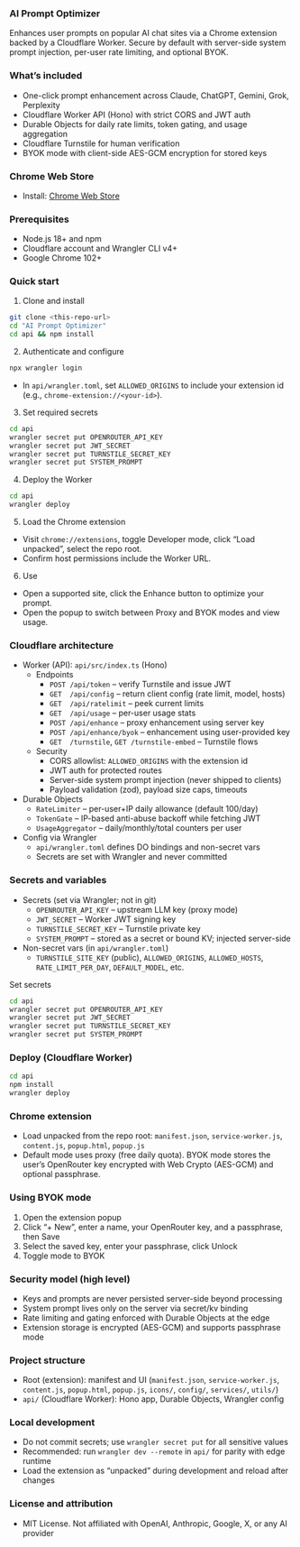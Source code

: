 ### AI Prompt Optimizer

Enhances user prompts on popular AI chat sites via a Chrome extension backed by a Cloudflare Worker. Secure by default with server-side system prompt injection, per-user rate limiting, and optional BYOK.

### What’s included
- One-click prompt enhancement across Claude, ChatGPT, Gemini, Grok, Perplexity
- Cloudflare Worker API (Hono) with strict CORS and JWT auth
- Durable Objects for daily rate limits, token gating, and usage aggregation
- Cloudflare Turnstile for human verification
- BYOK mode with client-side AES-GCM encryption for stored keys

### Chrome Web Store
- Install: [Chrome Web Store](https://chromewebstore.google.com/detail/prompt-enhancer/jcnkcglepjnmblgdeeloojnbiaopammh)
### Prerequisites
- Node.js 18+ and npm
- Cloudflare account and Wrangler CLI v4+
- Google Chrome 102+

### Quick start
1) Clone and install
```bash
git clone <this-repo-url>
cd "AI Prompt Optimizer"
cd api && npm install
```
2) Authenticate and configure
```bash
npx wrangler login
```
- In `api/wrangler.toml`, set `ALLOWED_ORIGINS` to include your extension id (e.g., `chrome-extension://<your-id>`).

3) Set required secrets
```bash
cd api
wrangler secret put OPENROUTER_API_KEY
wrangler secret put JWT_SECRET
wrangler secret put TURNSTILE_SECRET_KEY
wrangler secret put SYSTEM_PROMPT
```

4) Deploy the Worker
```bash
cd api
wrangler deploy
```

5) Load the Chrome extension
- Visit `chrome://extensions`, toggle Developer mode, click “Load unpacked”, select the repo root.
- Confirm host permissions include the Worker URL.

6) Use
- Open a supported site, click the Enhance button to optimize your prompt.
- Open the popup to switch between Proxy and BYOK modes and view usage.

### Cloudflare architecture
- Worker (API): `api/src/index.ts` (Hono)
  - Endpoints
    - `POST /api/token` – verify Turnstile and issue JWT
    - `GET  /api/config` – return client config (rate limit, model, hosts)
    - `GET  /api/ratelimit` – peek current limits
    - `GET  /api/usage` – per-user usage stats
    - `POST /api/enhance` – proxy enhancement using server key
    - `POST /api/enhance/byok` – enhancement using user-provided key
    - `GET  /turnstile`, `GET /turnstile-embed` – Turnstile flows
  - Security
    - CORS allowlist: `ALLOWED_ORIGINS` with the extension id
    - JWT auth for protected routes
    - Server-side system prompt injection (never shipped to clients)
    - Payload validation (zod), payload size caps, timeouts
- Durable Objects
  - `RateLimiter` – per-user+IP daily allowance (default 100/day)
  - `TokenGate` – IP-based anti-abuse backoff while fetching JWT
  - `UsageAggregator` – daily/monthly/total counters per user
- Config via Wrangler
  - `api/wrangler.toml` defines DO bindings and non-secret vars
  - Secrets are set with Wrangler and never committed

### Secrets and variables
- Secrets (set via Wrangler; not in git)
  - `OPENROUTER_API_KEY` – upstream LLM key (proxy mode)
  - `JWT_SECRET` – Worker JWT signing key
  - `TURNSTILE_SECRET_KEY` – Turnstile private key
  - `SYSTEM_PROMPT` – stored as a secret or bound KV; injected server-side
- Non-secret vars (in `api/wrangler.toml`)
  - `TURNSTILE_SITE_KEY` (public), `ALLOWED_ORIGINS`, `ALLOWED_HOSTS`, `RATE_LIMIT_PER_DAY`, `DEFAULT_MODEL`, etc.

Set secrets
```bash
cd api
wrangler secret put OPENROUTER_API_KEY
wrangler secret put JWT_SECRET
wrangler secret put TURNSTILE_SECRET_KEY
wrangler secret put SYSTEM_PROMPT
```

### Deploy (Cloudflare Worker)
```bash
cd api
npm install
wrangler deploy
```

### Chrome extension
- Load unpacked from the repo root: `manifest.json`, `service-worker.js`, `content.js`, `popup.html`, `popup.js`
- Default mode uses proxy (free daily quota). BYOK mode stores the user’s OpenRouter key encrypted with Web Crypto (AES-GCM) and optional passphrase.

### Using BYOK mode
1) Open the extension popup
2) Click “+ New”, enter a name, your OpenRouter key, and a passphrase, then Save
3) Select the saved key, enter your passphrase, click Unlock
4) Toggle mode to BYOK

### Security model (high level)
- Keys and prompts are never persisted server-side beyond processing
- System prompt lives only on the server via secret/kv binding
- Rate limiting and gating enforced with Durable Objects at the edge
- Extension storage is encrypted (AES-GCM) and supports passphrase mode

### Project structure
- Root (extension): manifest and UI (`manifest.json`, `service-worker.js`, `content.js`, `popup.html`, `popup.js`, `icons/`, `config/`, `services/`, `utils/`)
- `api/` (Cloudflare Worker): Hono app, Durable Objects, Wrangler config

### Local development
- Do not commit secrets; use `wrangler secret put` for all sensitive values
- Recommended: run `wrangler dev --remote` in `api/` for parity with edge runtime
- Load the extension as “unpacked” during development and reload after changes

### License and attribution
- MIT License. Not affiliated with OpenAI, Anthropic, Google, X, or any AI provider